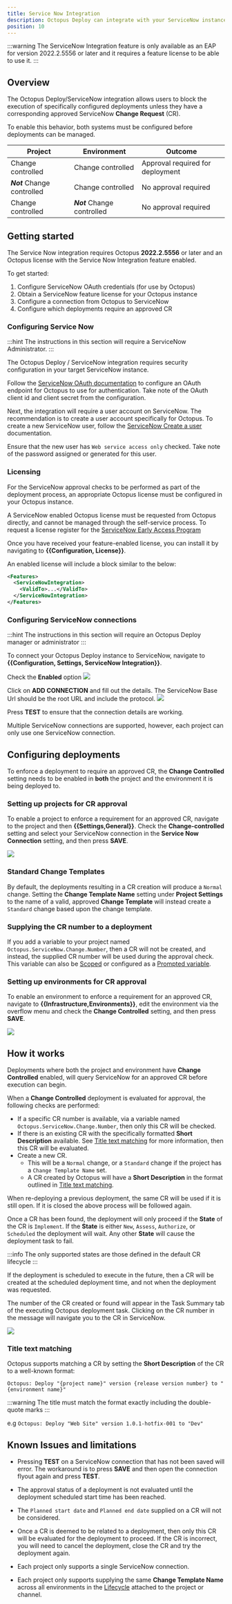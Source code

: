 ```yaml
---
title: Service Now Integration
description: Octopus Deploy can integrate with your ServiceNow instance for deployment control using Change Request approvals
position: 10
---
```

:::warning
The ServiceNow Integration feature is only available as an EAP for version 2022.2.5556 or later and it requires a feature license to be able to use it.
:::

## Overview

The Octopus Deploy/ServiceNow integration allows users to block the execution of specifically configured deployments unless they have a corresponding approved ServiceNow **Change Request** (CR).

To enable this behavior, both systems must be configured before deployments can be managed.

| Project | Environment | Outcome |
|--|--|--|
| Change controlled| Change controlled| Approval required for deployment |
| **_Not_** Change controlled| Change controlled| No approval required |
| Change controlled| **_Not_** Change controlled| No approval required |


## Getting started

The Service Now integration requires Octopus **2022.2.5556** or later and an Octopus license with the Service Now Integration feature enabled.

To get started:
1. Configure ServiceNow OAuth credentials (for use by Octopus)
1. Obtain a ServiceNow feature license for your Octopus instance 
1. Configure a connection from Octopus to ServiceNow
1. Configure which deployments require an approved CR

### Configuring Service Now

:::hint
The instructions in this section will require a ServiceNow Administrator.
:::

The Octopus Deploy / ServiceNow integration requires security configuration in your target ServiceNow instance. 

Follow the [ServiceNow OAuth documentation](https://docs.servicenow.com/bundle/sandiego-platform-administration/page/administer/security/task/t_SettingUpOAuth.html) to configure an OAuth endpoint for Octopus to use for authentication. Take note of the OAuth client id and client secret from the configuration.

Next, the integration will require a user account on ServiceNow. The recommendation is to create a user account specifically for Octopus.
To create a new ServiceNow user, follow the [ServiceNow Create a user](https://docs.servicenow.com/en-US/bundle/sandiego-platform-administration/page/administer/users-and-groups/task/t_CreateAUser.html) documentation. 

Ensure that the new user has `Web service access only` checked. 
Take note of the password assigned or generated for this user.

### Licensing

For the ServiceNow approval checks to be performed as part of the deployment process, an appropriate Octopus license must be configured in your Octopus instance.

A ServiceNow enabled Octopus license must be requested from Octopus directly, and cannot be managed through the self-service process. To request a license register for the [ServiceNow Early Access Program](https://octopusdeploy.typeform.com/servicenow-eap)

Once you have received your feature-enabled license, you can install it by navigating to **{{Configuration, License}}**. 

An enabled license will include a block similar to the below:

```xml
<Features>
  <ServiceNowIntegration>
    <ValidTo>...</ValidTo>
  </ServiceNowIntegration>
</Features>
```

### Configuring ServiceNow connections

:::hint
The instructions in this section will require an Octopus Deploy manager or administrator
:::

To connect your Octopus Deploy instance to ServiceNow, navigate to  **{{Configuration, Settings, ServiceNow Integration}}**.

Check the **Enabled** option
![](images/servicenow-connections-1.png)

Click on **ADD CONNECTION** and fill out the details.
The ServiceNow Base Url should be the root URL and include the protocol. 
![](images/servicenow-connections-2.png)

Press **TEST** to ensure that the connection details are working. 

Multiple ServiceNow connections are supported, however, each project can only use one ServiceNow connection.

## Configuring deployments

To enforce a deployment to require an approved CR, the **Change Controlled** setting needs to be enabled in **both** the project and the environment it is being deployed to.

### Setting up projects for CR approval

To enable a project to enforce a requirement for an approved CR, navigate to the project and then **{{Settings,General}}**.
Check the **Change-controlled** setting and select your ServiceNow connection in the **Service Now Connection** setting, and then press **SAVE**.

![](images/servicenow-project-settings.png)

### Standard Change Templates
By default, the deployments resulting in a CR creation will produce a `Normal` change. Setting the **Change Template Name** setting under **Project Settings** to the name of a valid, approved **Change Template** will instead create a `Standard` change based upon the change template.

### Supplying the CR number to a deployment

If you add a variable to your project named `Octopus.ServiceNow.Change.Number`, then a CR will not be created, and instead, the supplied CR number will be used during the approval check. This variable can also be [Scoped](/docs/projects/variables/index.md#scoping-variables) or configured as a [Prompted variable](/docs/projects/variables/prompted-variables.md).

### Setting up environments for CR approval

To enable an environment to enforce a requirement for an approved CR, navigate to **{{Infrastructure,Environments}}**, edit the environment via the overflow menu and check the **Change Controlled** setting, and then press **SAVE**.

![](images/servicenow-environment-settings.png)

## How it works

Deployments where both the project and environment have **Change Controlled** enabled, will query ServiceNow for an approved CR before execution can begin.

When a **Change Controlled** deployment is evaluated for approval, the following checks are performed:
- If a specific CR number is available, via a variable named `Octopus.ServiceNow.Change.Number`, then only this CR will be checked.
- If there is an existing CR with the specifically formatted **Short Description** available. See [Title text matching](#title-text-matching) for more information, then this CR will be evaluated.
- Create a new CR. 
  - This will be a `Normal` change, or a `Standard` change if the project has a `Change Template Name` set.
  - A CR created by Octopus will have a **Short Description** in the format outlined in [Title text matching](#title-text-matching).

When re-deploying a previous deployment, the same CR will be used if it is still open. If it is closed the above process will be followed again.

Once a CR has been found, the deployment will only proceed if the **State** of the CR is `Implement`. If the **State** is either `New`, `Assess`, `Authorize`, or `Scheduled` the deployment will wait. Any other **State** will cause the deployment task to fail.

:::info
The only supported states are those defined in the default CR lifecycle
:::

If the deployment is scheduled to execute in the future, then a CR will be created at the scheduled deployment time, and not when the deployment was requested.

The number of the CR created or found will appear in the Task Summary tab of the executing Octopus deployment task. Clicking on the CR number in the message will navigate you to the CR in ServiceNow.

![](images/servicenow-pending-cr-task-message.png)


### Title text matching

Octopus supports matching a CR by setting the **Short Description** of the CR to a well-known format:

`Octopus: Deploy "{project name}" version {release version number} to "{environment name}"`

:::warning
The title must match the format exactly including the double-quote marks
:::

e.g `Octopus: Deploy "Web Site" version 1.0.1-hotfix-001 to "Dev"`

## Known Issues and limitations

- Pressing **TEST** on a ServiceNow connection that has not been saved will error. The workaround is to press **SAVE** and then open the connection flyout again and press **TEST**.

- The approval status of a deployment is not evaluated until the deployment scheduled start time has been reached.

- The `Planned start date` and `Planned end date` supplied on a CR will not be considered.

- Once a CR is deemed to be related to a deployment, then only this CR will be evaluated for the deployment to proceed. If the CR is incorrect, you will need to cancel the deployment, close the CR and try the deployment again.

- Each project only supports a single ServiceNow connection.

- Each project only supports supplying the same **Change Template Name** across all environments in the [Lifecycle](/docs/releases/lifecycles/index.md/) attached to the project or channel. 